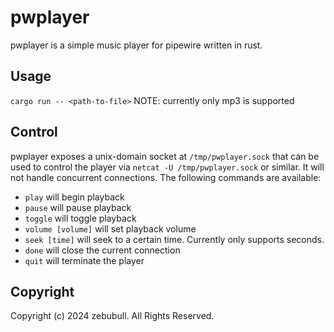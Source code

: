 # pwplayer
pwplayer is a simple music player for pipewire written in rust.

## Usage
`cargo run -- <path-to-file>`
NOTE: currently only mp3 is supported

## Control
pwplayer exposes a unix-domain socket at `/tmp/pwplayer.sock` that can be used to control the player via `netcat -U /tmp/pwplayer.sock` or similar. It will not handle concurrent connections. The following commands are available:
- `play` will begin playback
- `pause` will pause playback
- `toggle` will toggle playback
- `volume [volume]` will set playback volume
- `seek [time]` will seek to a certain time. Currently only supports seconds.
- `done` will close the current connection
- `quit` will terminate the player

## Copyright
Copyright (c) 2024 zebubull. All Rights Reserved.
